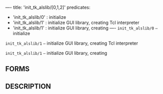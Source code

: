 —-
title: 'init_tk_alslib/[0,1,2]'
predicates:
 - 'init_tk_alslib/0' : initialize
 - 'init_tk_alslib/1' : initialize GUI library, creating Tcl interpreter
 - 'init_tk_alslib/1' : initialize GUI library, creating
—-
`init_tk_alslib/0` `—` initialize

`init_tk_alslib/1` `—` initialize GUI library, creating Tcl interpreter

`init_tk_alslib/1` `—` initialize GUI library, creating


## FORMS


## DESCRIPTION

